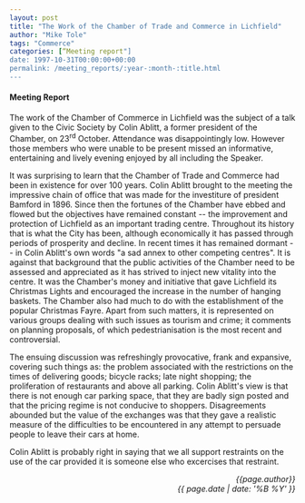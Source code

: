 ```yaml
---
layout: post
title: "The Work of the Chamber of Trade and Commerce in Lichfield"
author: "Mike Tole"
tags: "Commerce"
categories: [“Meeting report"]
date: 1997-10-31T00:00:00+00:00
permalink: /meeting_reports/:year-:month-:title.html
---
```

#### Meeting Report ####

The work of the Chamber of Commerce in Lichfield was the subject of a talk given to the Civic Society by Colin Ablitt, a former president of the Chamber, on 23<sup>rd</sup> October. Attendance was disappointingly low. However those members who were unable to be present missed an informative, entertaining and lively evening enjoyed by all including the Speaker. 

It was surprising to learn that the Chamber of Trade and Commerce had been in existence for over 100 years. Colin Ablitt brought to the meeting the impressive chain of office that was made for the investiture of president Bamford in 1896. Since then the fortunes of the Chamber have ebbed and flowed but the objectives have remained constant -- the improvement and protection of Lichfield as an important trading centre. Throughout its history that is what the City has been, although economically it has passed through periods of prosperity and decline. In recent times it has remained dormant -- in Colin Ablitt's own words "a sad annex to other competing centres". It is against that background that the public activities of the Chamber need to be assessed and appreciated as it has strived to inject new vitality into the centre. It was the Chamber's money and initiative that gave Lichfield its Christmas Lights and encouraged the increase in the number of hanging baskets. The Chamber also had much to do with the establishment of the popular Christmas Fayre. Apart from such matters, it is represented on various groups dealing with such issues as tourism and crime; it comments on planning proposals, of which pedestrianisation is the most recent and controversial. 

The ensuing discussion was refreshingly provocative, frank and expansive, covering such things as: the problem associated with the restrictions on the times of delivering goods; bicycle racks; late night shopping; the proliferation of restaurants and above all parking. Colin Ablitt's view is that there is not enough car parking space, that they are badly sign posted and that the pricing regime is not conducive to shoppers. Disagreements abounded but the value of the exchanges was that they gave a realistic measure of the difficulties to be encountered in any attempt to persuade people to leave their cars at home. 

Colin Ablitt is probably right in saying that we all support restraints on the use of the car provided it is someone else who excercises that restraint. 

<p align="right"><i> {{page.author}} <br> {{ page.date | date: '%B %Y' }} </i></p>
